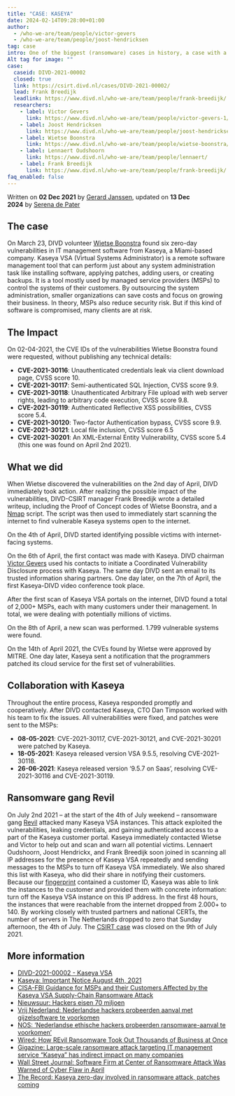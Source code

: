 ```yaml
---
title: "CASE: KASEYA"
date: 2024-02-14T09:28:00+01:00
author:
  - /who-we-are/team/people/victor-gevers
  - /who-we-are/team/people/joost-hendricksen
tag: case
intro: One of the biggest (ransomware) cases in history, a case with a huge impact worldwide.
Alt tag for image: ""
case:
  caseid: DIVD-2021-00002
  closed: true
  link: https://csirt.divd.nl/cases/DIVD-2021-00002/
  lead: Frank Breedijk
  leadlink: https://www.divd.nl/who-we-are/team/people/frank-breedijk/
  researchers:
    - label: Victor Gevers
      link: https://www.divd.nl/who-we-are/team/people/victor-gevers-1/
    - label: Joost Hendricksen
      link: https://www.divd.nl/who-we-are/team/people/joost-hendricksen/
    - label: Wietse Boonstra
      link: https://www.divd.nl/who-we-are/team/people/wietse-boonstra/
    - label: Lennaert Oudshoorn
      link: https://www.divd.nl/who-we-are/team/people/lennaert/
    - label: Frank Breedijk
      link: https://www.divd.nl/who-we-are/team/people/frank-breedijk/
faq_enabled: false
---
```

Written on **02 Dec 2021** by [Gerard Janssen](https://www.divd.nl/who-we-are/team/people/gerard-janssen/), updated on **13 Dec 2024** by [Serena de Pater](https://www.divd.nl/who-we-are/team/people/serena-de-pater/)

## The case

On March 23, DIVD volunteer [Wietse Boonstra](https://www.divd.nl/who-we-are/team/people/wietse-boonstra/) found six zero-day vulnerabilities in IT management software from Kaseya, a Miami-based company. Kaseya VSA (Virtual Systems Administrator) is a remote software management tool that can perform just about any system administration task like installing software, applying patches, adding users, or creating backups. It is a tool mostly used by managed service providers (MSPs) to control the systems of their customers. By outsourcing the system administration, smaller organizations can save costs and focus on growing their business. In theory, MSPs also reduce security risk. But if this kind of software is compromised, many clients are at risk.

## The Impact

On 02-04-2021, the CVE IDs of the vulnerabilities Wietse Boonstra found were requested, without publishing any technical details:

- **CVE-2021-30116**: Unauthenticated credentials leak via client download page, CVSS score 10.
- **CVE-2021-30117**: Semi-authenticated SQL Injection, CVSS score 9.9.
- **CVE-2021-30118**: Unauthenticated Arbitrary File upload with web server rights, leading to arbitrary code execution, CVSS score 9.8.
- **CVE-2021-30119**: Authenticated Reflective XSS possibilities, CVSS score 5.4.
- **CVE-2021-30120**: Two-factor Authentication bypass, CVSS score 9.9.
- **CVE-2021-30121**: Local file inclusion, CVSS score 6.5
- **CVE-2021-30201**: An XML-External Entity Vulnerability, CVSS score 5.4 (this one was found on April 2nd 2021).

## What we did

When Wietse discovered the vulnerabilities on the 2nd day of April, DIVD immediately took action. After realizing the possible impact of the vulnerabilities, DIVD-CSIRT manager Frank Breedijk wrote a detailed writeup, including the Proof of Concept codes of Wietse Boonstra, and a [Nmap](https://nmap.org/) script. The script was then used to immediately start scanning the internet to find vulnerable Kaseya systems open to the internet. 

On the 4th of April, DIVD started identifying possible victims with internet-facing systems. 

On the 6th of April, the first contact was made with Kaseya. DIVD chairman [Victor Gevers](https://www.divd.nl/who-we-are/team/people/victor-gevers-1/) used his contacts to initiate a Coordinated Vulnerability Disclosure process with Kaseya. The same day DIVD sent an email to its trusted information sharing partners. One day later, on the 7th of April, the first Kaseya-DIVD video conference took place.

After the first scan of Kaseya VSA portals on the internet, DIVD found a total of 2,000+ MSPs, each with many customers under their management. In total, we were dealing with potentially millions of victims.

On the 8th of April, a new scan was performed. 1.799 vulnerable systems were found.

On the 14th of April 2021, the CVEs found by Wietse were approved by MITRE. One day later, Kaseya sent a notification that the programmers patched its cloud service for the first set of vulnerabilities.

## Collaboration with Kaseya

Throughout the entire process, Kaseya responded promptly and cooperatively. After DIVD contacted Kaseya, CTO Dan Timpson worked with his team to fix the issues. All vulnerabilities were fixed, and patches were sent to the MSPs: 

- **08-05-2021**: CVE-2021-30117, CVE-2021-30121, and CVE-2021-30201 were patched by Kaseya. 
- **18-05-2021**: Kaseya released version VSA 9.5.5, resolving CVE-2021-30118.
- **26-06-2021**: Kaseya released version ‘9.5.7 on Saas’, resolving CVE-2021-30116 and CVE-2021-30119.

## Ransomware gang Revil 

On July 2nd 2021 – at the start of the 4th of July weekend – ransomware gang [Revil](https://en.wikipedia.org/wiki/REvil) attacked many Kaseya VSA instances. This attack exploited the vulnerabilities, leaking credentials, and gaining authenticated access to a part of the Kaseya customer portal. Kaseya immediately contacted Wietse and Victor to help out and scan and warn all potential victims. Lennaert Oudshoorn, Joost Hendrickx, and Frank Breedijk soon joined in scanning all IP addresses for the presence of Kaseya VSA repeatedly and sending messages to the MSPs to turn off Kaseya VSA immediately. We also shared this list with Kaseya, who did their share in notifying their customers. Because our [fingerprint](https://www.divd.nl/warningemail/) contained a customer ID, Kaseya was able to link the instances to the customer and provided them with concrete information: turn off the Kaseya VSA instance on this IP address. In the first 48 hours, the instances that were reachable from the internet dropped from 2.000+ to 140. By working closely with trusted partners and national CERTs, the number of servers in The Netherlands dropped to zero that Sunday afternoon, the 4th of July. The [CSIRT case](https://csirt.divd.nl/cases/DIVD-2021-00002/) was closed on the 9th of July 2021.

## More information

- [DIVD-2021-00002 - Kaseya VSA](https://csirt.divd.nl/cases/DIVD-2021-00002/)
- [Kaseya: Important Notice August 4th, 2021](https://csirt.divd.nl/cases/DIVD-2021-00002/)
- [CISA-FBI Guidance for MSPs and their Customers Affected by the Kaseya VSA Supply-Chain Ransomware Attack](https://us-cert.cisa.gov/ncas/current-activity/2021/07/04/cisa-fbi-guidance-msps-and-their-customers-affected-kaseya-vsa)
- [Nieuwsuur: Hackers eisen 70 miljoen](https://www.npostart.nl/nieuwsuur/05-07-2021/VPWON_1324266)
- [Vrij Nederland: Nederlandse hackers probeerden aanval met gijzelsoftware te voorkomen](https://www.vn.nl/divd/)
- [NOS: ‘Nederlandse ethische hackers probeerden ransomware-aanval te voorkomen’](https://nos.nl/artikel/2387973-nederlandse-ethische-hackers-probeerden-ransomware-aanval-te-voorkomen)
- [Wired: How REvil Ransomware Took Out Thousands of Business at Once](https://www.wired.com/story/revil-ransomware-supply-chain-technique)
- [Gigazine: Large-scale ransomware attack targeting IT management service “Kaseya” has indirect impact on many companies](https://gigazine.net/news/20210705-revil-ransomeware-gang-msp-supply-chain-attack/)
- [Wall Street Journal: Software Firm at Center of Ransomware Attack Was Warned of Cyber Flaw in April](https://www.wsj.com/articles/software-firm-at-center-of-ransomware-attack-was-warned-of-cyber-flaw-in-april-11625673291?mod=hp_lead_pos4)
- [The Record: Kaseya zero-day involved in ransomware attack, patches coming](https://therecord.media/kaseya-zero-day-involved-in-ransomware-attack-patches-coming/)
